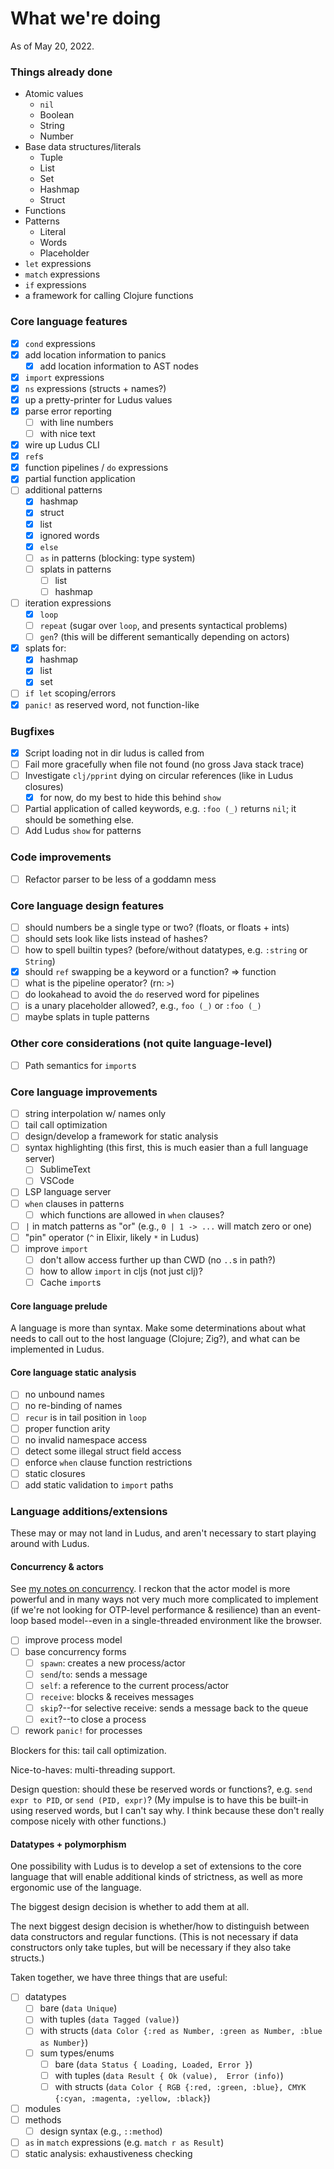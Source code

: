 # What we're doing

As of May 20, 2022.

### Things already done
* Atomic values
	- `nil`
	- Boolean
	- String
	- Number
* Base data structures/literals
	- Tuple
	- List
	- Set
	- Hashmap
	- Struct
* Functions
* Patterns
	- Literal
	- Words
	- Placeholder
* `let` expressions
* `match` expressions
* `if` expressions
* a framework for calling Clojure functions

### Core language features
* [x] `cond` expressions
* [x] add location information to panics
	- [x] add location information to AST nodes
* [x] `import` expressions
* [x] `ns` expressions (structs + names?)
* [x] up a pretty-printer for Ludus values
* [x] parse error reporting
	- [ ] with line numbers
	- [ ] with nice text
* [x] wire up Ludus CLI
* [x] `ref`s
* [x] function pipelines / `do` expressions
* [x] partial function application
* [ ] additional patterns
	- [x] hashmap
	- [x] struct
	- [x] list
	- [x] ignored words
	- [x] `else`
	- [ ] `as` in patterns (blocking: type system)
	- [ ] splats in patterns
		* [ ] list
		* [ ] hashmap
* [ ] iteration expressions
	- [x] `loop`
	- [ ] `repeat` (sugar over `loop`, and presents syntactical problems)
	- [ ] `gen`? (this will be different semantically depending on actors)
* [x] splats for:
	- [x] hashmap
	- [x] list
	- [x] set
* [ ] `if let` scoping/errors
* [x] `panic!` as reserved word, not function-like

### Bugfixes
* [x] Script loading not in dir ludus is called from
* [ ] Fail more gracefully when file not found (no gross Java stack trace)
* [ ] Investigate `clj/pprint` dying on circular references (like in Ludus closures)
	- [x] for now, do my best to hide this behind `show`
* [ ] Partial application of called keywords, e.g. `:foo (_)` returns `nil`; it should be something else.
* [ ] Add Ludus `show` for patterns

### Code improvements
* [ ] Refactor parser to be less of a goddamn mess

### Core language design features
* [ ] should numbers be a single type or two? (floats, or floats + ints)
* [ ] should sets look like lists instead of hashes?
* [ ] how to spell builtin types? (before/without datatypes, e.g. `:string` or `String`)
* [x] should `ref` swapping be a keyword or a function? => function
* [ ] what is the pipeline operator? (rn: `>`)
* [ ] do lookahead to avoid the `do` reserved word for pipelines
* [ ] is a unary placeholder allowed?, e.g., `foo (_)` or `:foo (_)`
* [ ] maybe splats in tuple patterns

### Other core considerations (not quite language-level)
* [ ] Path semantics for `import`s

### Core language improvements
* [ ] string interpolation w/ names only
* [ ] tail call optimization
* [ ] design/develop a framework for static analysis
* [ ] syntax highlighting (this first, this is much easier than a full language server)
	- [ ] SublimeText
	- [ ] VSCode
* [ ] LSP language server
* [ ] `when` clauses in patterns
	- [ ] which functions are allowed in `when` clauses?
* [ ] `|` in match patterns as "or" (e.g., `0 | 1 -> ...` will match zero or one)
* [ ] "pin" operator (`^` in Elixir, likely `*` in Ludus)
* [ ] improve `import`
	- [ ] don't allow access further up than CWD (no `..`s in path?)
	- [ ] how to allow `import` in cljs (not just clj)?
	- [ ] Cache `import`s

#### Core language prelude
A language is more than syntax. Make some determinations about what needs to call out to the host language (Clojure; Zig?), and what can be implemented in Ludus.

#### Core language static analysis
* [ ] no unbound names
* [ ] no re-binding of names
* [ ] `recur` is in tail position in `loop`
* [ ] proper function arity
* [ ] no invalid namespace access
* [ ] detect some illegal struct field access
* [ ] enforce `when` clause function restrictions
* [ ] static closures
* [ ] add static validation to `import` paths

### Language additions/extensions
These may or may not land in Ludus, and aren't necessary to start playing around with Ludus.

#### Concurrency & actors
See [my notes on concurrency](./concurrency.md). I reckon that the actor model is more powerful and in many ways not very much more complicated to implement (if we're not looking for OTP-level performance & resilience) than an event-loop based model--even in a single-threaded environment like the browser.

* [ ] improve process model
* [ ] base concurrency forms
	- [ ] `spawn`: creates a new process/actor
	- [ ] `send`/`to`: sends a message
	- [ ] `self`: a reference to the current process/actor
	- [ ] `receive`: blocks & receives messages
	- [ ] `skip`?--for selective receive: sends a message back to the queue
	- [ ] `exit`?--to close a process
* [ ] rework `panic!` for processes

Blockers for this: tail call optimization.

Nice-to-haves: multi-threading support.

Design question: should these be reserved words or functions?, e.g. `send expr to PID`, or `send (PID, expr)`? (My impulse is to have this be built-in using reserved words, but I can't say why. I think because these don't really compose nicely with other functions.)

#### Datatypes + polymorphism
One possibility with Ludus is to develop a set of extensions to the core language that will enable additional kinds of strictness, as well as more ergonomic use of the language.

The biggest design decision is whether to add them at all.

The next biggest design decision is whether/how to distinguish between data constructors and regular functions. (This is not necessary if data constructors only take tuples, but will be necessary if they also take structs.)

Taken together, we have three things that are useful:
* [ ] datatypes
	- [ ] bare (`data Unique`)
	- [ ] with tuples (`data Tagged (value)`)
	- [ ] with structs (`data Color {:red as Number, :green as Number, :blue as Number}`)
	- [ ] sum types/enums
		* [ ] bare (`data Status { Loading, Loaded, Error }`)
		* [ ] with tuples (`data Result { Ok (value),  Error (info)`)
		* [ ] with structs (`data Color { RGB {:red, :green, :blue}, CMYK {:cyan, :magenta, :yellow, :black}`)
* [ ] modules
* [ ] methods
	- [ ] design syntax (e.g., `::method`)
* [ ] `as` in `match` expressions (e.g. `match r as Result`)
* [ ] static analysis: exhaustiveness checking